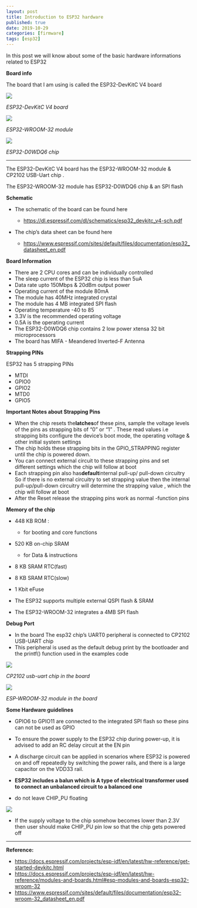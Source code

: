 ```yaml
---
layout: post
title: Introduction to ESP32 hardware
published: true
date: 2019-10-29
categories: [firmware]
tags: [esp32]
---
```



In this post we will know about some of the basic hardware informations related to ESP32 
  
**Board info**

The board that I am using is called the ESP32-DevKitC V4 board

![](https://lh6.googleusercontent.com/SNdTUl96dqyfX2LS-RbLdAAopJajpDSDUa24HqVxpoSdi7uUIqViEwaGmQksyx4NNv9JnHtwtq_E6ud6quyLHKmdWJ_9x6hNQDkL4yv9AdjScX5nu98WNHVzc7UzPBodlBHKHgB7)

_ESP32-DevKitC V4 board_

![](https://lh4.googleusercontent.com/QoRhx0uUQHc3cgSG4eKOEGGC0-V85tLrGWpt8vtIY5UeV_FCyWT9gixp9NM5BpuVADtxpfua7eib-_ehtTA9ASZARVtIgxO24Fo-hDCenA-3x7py8mwMcpBo7w79tYUbwPf-DWe2)

_ESP32-WROOM-32 module_

![](https://lh5.googleusercontent.com/8WvqZWXf1DCf_henYiSVPQcKFoNZGgRgWoXHlV7om-PqxNZn6UEswDnqjqbS2Oj8hrDGrLOevnFmbd2BZ3Jl-c6j1rxeQnOQDkAjoY5Ji5rZGafSN_48wWgyqZfOVfm1LohdwtNi)

_ESP32-D0WDQ6 chip_

* * *

The ESP32-DevKitC V4 board has the ESP32-WROOM-32 module & CP2102 USB-Uart chip .

The ESP32-WROOM-32 module has ESP32-D0WDQ6 chip & an SPI flash

**Schematic**

- The schematic of the board can be found here

  - <https://dl.espressif.com/dl/schematics/esp32_devkitc_v4-sch.pdf>


- The chip’s data sheet can be found here

  - <https://www.espressif.com/sites/default/files/documentation/esp32_datasheet_en.pdf>

**Board Information**

- There are 2 CPU cores and can be individually controlled
- The sleep current of the ESP32 chip is less than 5uA
- Data rate upto 150Mbps & 20dBm output power
- Operating current of the module 80mA
- The module has 40MHz integrated crystal
- The module has 4 MB integrated SPI flash
- Operating temperature -40 to 85
- 3.3V is the recommended operating voltage
- 0.5A is the operating current
- The ESP32-D0WDQ6 chip contains 2 low power xtensa 32 bit microprocessors
- The board has MIFA - Meandered Inverted-F Antenna

**Strapping PINs**

ESP32 has 5 strapping PINs

- MTDI
- GPIO0
- GPIO2
- MTD0
- GPIO5

**Important Notes about Strapping Pins**

- When the chip resets the**latches**of these pins, sample the voltage levels of the pins as strapping bits of “0” or “1” . These read values i.e strapping bits configure the device’s boot mode, the operating voltage & other initial system settings
- The chip holds these strapping bits in the GPIO_STRAPPING register until the chip is powered down.
- You can connect external circuit to these strapping pins and set different settings which the chip will follow at boot
- Each strapping pin also has**default**internal pull-up/ pull-down circuitry So if there is no external circuitry to set strapping value then the internal pull-up/pull-down circuitry will determine the strapping value , which the chip will follow at boot
- After the Reset release the strapping pins work as normal -function pins

**Memory of the chip**

- 448 KB ROM :

  - for booting and core functions

- 520 KB on-chip SRAM

  - for Data & instructions

- 8 KB SRAM RTC(fast)

- 8 KB SRAM RTC(slow)

- 1 Kbit eFuse

- The ESP32 supports multiple external QSPI flash & SRAM

- The ESP32-WROOM-32 integrates a 4MB SPI flash

**Debug Port**

- In the board The esp32 chip’s UART0 peripheral is connected to CP2102 USB-UART chip
- This peripheral is used as the default debug print by the bootloader and the printf() function used in the examples code

![](https://lh4.googleusercontent.com/21Fv-UzB0S-pgZ9nE9Qdgoou4L7Xh_0C8uSaOQLnqd8fNqcZjsHRb_0yCyDF2q2bHzz1ziWHHMfAmDC6UpUuDVV_74onaDPMdMAuyYKQIaO6VuKA7KLZ3OBdLia63YGevuC-mOCu)

_CP2102 usb-uart chip in the board_

![](https://lh3.googleusercontent.com/mjvs2PzEj5K88ejxPh7UhleLG9N03S-Vt-Gte7o4f3AWuWsrpsS_UiXwEXjZouiY81zbSPav8_GCw-vSe7G9aEzRoMg3pG4UZWYY75__s3swzbseKQZGBwCKlCq1JEBO3lYemAX9)

_ESP-WROOM-32 module in the board_

**Some Hardware guidelines**

- GPIO6 to GPIO11 are connected to the integrated SPI flash so these pins can not be used as GPIO


- To ensure the power supply to the ESP32 chip during power-up, it is advised to add an RC delay circuit at the EN pin


- A discharge circuit can be applied in scenarios where ESP32 is powered on and off repeatedly by switching the power rails, and there is a large capacitor on the VDD33 rail.


- **ESP32 includes a balun which is A type of electrical transformer used to connect an unbalanced circuit to a balanced one**


- do not leave CHIP_PU floating

![](https://lh5.googleusercontent.com/jVSS0TUnYNY5Pcf2ntyhhFMF17hrEMjKLKlP_PvuKkmn2xfFyWO2zHUpmB_M3KT50vXTTHs4Fva8OG9nAUxUTiEir50S8bR1LFn0AAil8jdp5g8J56O1o7jGSOQX_hq6W2e-USqS)

- If the supply voltage to the chip somehow becomes lower than 2.3V then user should make CHIP_PU pin low so that the chip gets powered off

* * *

**Reference:**

- <https://docs.espressif.com/projects/esp-idf/en/latest/hw-reference/get-started-devkitc.html>
- <https://docs.espressif.com/projects/esp-idf/en/latest/hw-reference/modules-and-boards.html#esp-modules-and-boards-esp32-wroom-32>
- <https://www.espressif.com/sites/default/files/documentation/esp32-wroom-32_datasheet_en.pdf>
